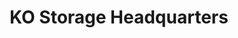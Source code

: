 ---
title: "KO Storage Headquarters"
url: /minneapolis/ko-storage-headquarters/
shop: storage rental
---